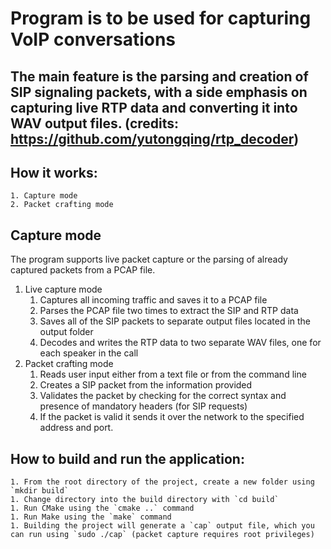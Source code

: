 # Program is to be used for capturing VoIP conversations    

## The main feature is the parsing and creation of SIP signaling packets, with a side emphasis on capturing live RTP data and converting it into WAV output files. (credits: https://github.com/yutongqing/rtp_decoder)

## How it works:
    1. Capture mode 
    2. Packet crafting mode

## Capture mode

The program supports live packet capture or the parsing of already captured packets from a PCAP file.

1. Live capture mode
    1. Captures all incoming traffic and saves it to a PCAP file
    1. Parses the PCAP file two times to extract the SIP and RTP data
    1. Saves all of the SIP packets to separate output files located in the output folder
    1. Decodes and writes the RTP data to two separate WAV files, one for each speaker in the call
1. Packet crafting mode
    1. Reads user input either from a text file or from the command line
    1. Creates a SIP packet from the information provided
    1. Validates the packet by checking for the correct syntax and presence of mandatory headers (for SIP requests)
    1. If the packet is valid it sends it over the network to the specified address and port.

## How to build and run the application:

    1. From the root directory of the project, create a new folder using `mkdir build`
    1. Change directory into the build directory with `cd build`
    1. Run CMake using the `cmake ..` command
    1. Run Make using the `make` command 
    1. Building the project will generate a `cap` output file, which you can run using `sudo ./cap` (packet capture requires root privileges)
